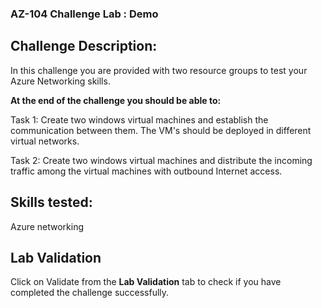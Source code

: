 ### AZ-104 Challenge Lab : Demo

## Challenge Description:

In this challenge you are provided with two resource groups to test your Azure Networking skills.

**At the end of the challenge you should be able to:**

Task 1: Create two windows virtual machines and establish the communication between them. The VM's should be deployed in different virtual networks.

Task 2: Create two windows virtual machines and distribute the incoming traffic among the virtual machines with outbound Internet access.

## Skills tested:
Azure networking

## Lab Validation

Click on Validate from the **Lab Validation** tab to check if you have completed the challenge successfully.
